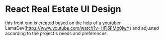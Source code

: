 # React Real Estate UI Design

this front end is created based on the help of a youtuber LamaDev(https://www.youtube.com/watch?v=HFj5FMb0jwY) and adjusted according to the project's needs and preferences.